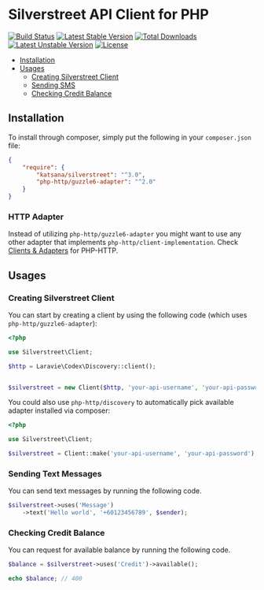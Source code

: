 Silverstreet API Client for PHP
==============

[![Build Status](https://travis-ci.org/katsana/silverstreet.svg?branch=master)](https://travis-ci.org/katsana/silverstreet)
[![Latest Stable Version](https://poser.pugx.org/katsana/silverstreet/v/stable)](https://packagist.org/packages/katsana/silverstreet)
[![Total Downloads](https://poser.pugx.org/katsana/silverstreet/downloads)](https://packagist.org/packages/katsana/silverstreet)
[![Latest Unstable Version](https://poser.pugx.org/katsana/silverstreet/v/unstable)](https://packagist.org/packages/katsana/silverstreet)
[![License](https://poser.pugx.org/katsana/silverstreet/license)](https://packagist.org/packages/katsana/silverstreet)

* [Installation](#installation)
* [Usages](#usages)
  - [Creating Silverstreet Client](#creating-silverstreet-client)
  - [Sending SMS](#sending-sms)
  - [Checking Credit Balance](#checking-credit-balance)

## Installation

To install through composer, simply put the following in your `composer.json` file:

```json
{
    "require": {
        "katsana/silverstreet": "^3.0",
        "php-http/guzzle6-adapter": "^2.0"
    }
}
```

### HTTP Adapter

Instead of utilizing `php-http/guzzle6-adapter` you might want to use any other adapter that implements `php-http/client-implementation`. Check [Clients & Adapters](http://docs.php-http.org/en/latest/clients.html) for PHP-HTTP.

## Usages

### Creating Silverstreet Client

You can start by creating a client by using the following code (which uses `php-http/guzzle6-adapter`):

```php
<?php

use Silverstreet\Client;

$http = Laravie\Codex\Discovery::client();


$silverstreet = new Client($http, 'your-api-username', 'your-api-password');
```

You could also use `php-http/discovery` to automatically pick available adapter installed via composer:

```php
<?php

use Silverstreet\Client;

$silverstreet = Client::make('your-api-username', 'your-api-password');
```

<a name="sending-text-messages"></a>
### Sending Text Messages

You can send text messages by running the following code.

```php
$silverstreet->uses('Message')
    ->text('Hello world', '+60123456789', $sender);
```

### Checking Credit Balance

You can request for available balance by running the following code.

```php
$balance = $silverstreet->uses('Credit')->available();

echo $balance; // 400
```
